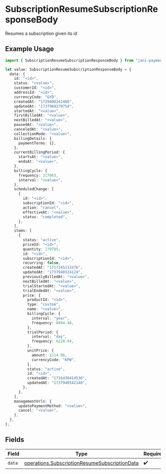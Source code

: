 # SubscriptionResumeSubscriptionResponseBody

Resumes a subscription given its id

## Example Usage

```typescript
import { SubscriptionResumeSubscriptionResponseBody } from "jani-payments/models/operations";

let value: SubscriptionResumeSubscriptionResponseBody = {
  data: {
    id: "<id>",
    status: "<value>",
    customerId: "<id>",
    addressId: "<id>",
    currencyCode: "GYD",
    createdAt: "1729400241486",
    updatedAt: "1737969279754",
    startedAt: "<value>",
    firstBilledAt: "<value>",
    nextBilledAt: "<value>",
    pausedAt: "<value>",
    canceledAt: "<value>",
    collectionMode: "<value>",
    billingDetails: {
      paymentTerms: {},
    },
    currentBillingPeriod: {
      startsAt: "<value>",
      endsAt: "<value>",
    },
    billingCycle: {
      frequency: 217663,
      interval: "<value>",
    },
    scheduledChange: [
      {
        id: "<id>",
        subscriptionId: "<id>",
        action: "cancel",
        effectiveAt: "<value>",
        status: "completed",
      },
    ],
    items: [
      {
        status: "active",
        priceId: "<id>",
        quantity: 179795,
        id: "<id>",
        subscriptionId: "<id>",
        recurring: false,
        createdAt: "1717345113376",
        updatedAt: "1737940324124",
        previouslyBilledAt: "<value>",
        nextBilledAt: "<value>",
        trialStartedAt: "<value>",
        trialEndedAt: "<value>",
        price: {
          productId: "<id>",
          type: "custom",
          name: "<value>",
          billingCycle: {
            interval: "year",
            frequency: 8894.48,
          },
          trialPeriod: {
            interval: "day",
            frequency: 6228.94,
          },
          unitPrice: {
            amount: 1114.96,
            currencyCode: "KPW",
          },
          status: "active",
          id: "<id>",
          createdAt: "1716430414536",
          updatedAt: "1737940542140",
        },
      },
    ],
    managementUrls: {
      updatePaymentMethod: "<value>",
      cancel: "<value>",
    },
  },
};
```

## Fields

| Field                                                                                                          | Type                                                                                                           | Required                                                                                                       | Description                                                                                                    |
| -------------------------------------------------------------------------------------------------------------- | -------------------------------------------------------------------------------------------------------------- | -------------------------------------------------------------------------------------------------------------- | -------------------------------------------------------------------------------------------------------------- |
| `data`                                                                                                         | [operations.SubscriptionResumeSubscriptionData](../../models/operations/subscriptionresumesubscriptiondata.md) | :heavy_check_mark:                                                                                             | N/A                                                                                                            |